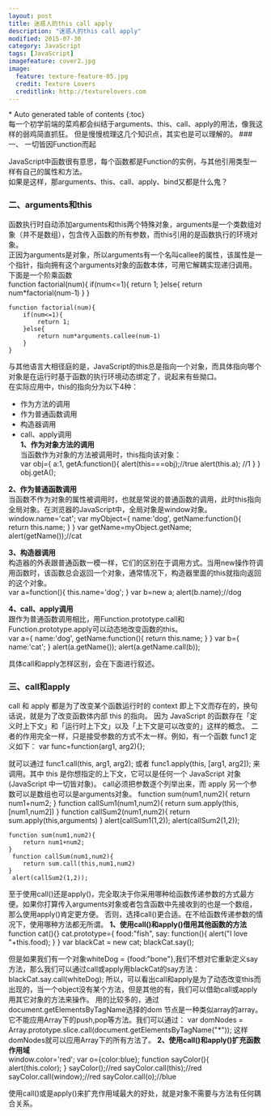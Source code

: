 ```yaml
---
layout: post
title: 迷惑人的this call apply
description: "迷惑人的this call apply"
modified: 2015-07-30
category: JavaScript
tags: [JavaScript]
imagefeature: cover2.jpg
image:
  feature: texture-feature-05.jpg
  credit: Texture Lovers
  creditlink: http://texturelovers.com
---
```


<style type="text/css">
    .trans {
        font-size:12px;
        color:#999;
    }
</style>
<section id="table-of-contents" class="toc">
<div id="drawer" markdown="1">
*  Auto generated table of contents
{:toc}
</div>
</section><!-- /#table-of-contents -->
每一个初学前端的菜鸡都会纠结于arguments、this、call、apply的用法，像我这样的弱鸡简直抓狂。
但是慢慢梳理这几个知识点，其实也是可以理解的。
### 一、 一切皆因Function而起

JavaScript中函数很有意思，每个函数都是Function的实例，与其他引用类型一样有自己的属性和方法。        
如果是这样，那arguments、this、call、apply、bind又都是什么鬼？       
### 二、arguments和this      

函数执行时自动添加arguments和this两个特殊对象，arguments是一个类数组对象（并不是数组），包含传入函数的所有参数，而this引用的是函数执行的环境对象。        
正因为arguments是对象，所以arguments有一个名叫callee的属性，该属性是一个指针，指向拥有这个arguments对象的函数本体，可用它解耦实现递归调用。          
下面是一个阶乘函数       
    function factorial(num){
        if(num<=1){
            return 1;
        }else{
            return num*factorial(num-1)
        }
    }           
    
    function factorial(num){
        if(num<=1){
            return 1;
        }else{
            return num*arguments.callee(num-1)
        }
    }         

与其他语言大相径庭的是，JavaScript的this总是指向一个对象，而具体指向哪个对象是在运行时基于函数的执行环境动态绑定了，说起来有些拗口。       
在实际应用中，this的指向分为以下4种：      
* 作为方法的调用     
* 作为普通函数调用     
* 构造器调用      
* call、apply调用     
**1、作为对象方法的调用**            
当函数作为对象的方法被调用时，this指向该对象：          
    var obj={
        a:1,
        getA:function(){
            alert(this===obj);//true
            alert(this.a);    //1
        }
    }
    obj.getA();
    
**2、作为普通函数调用**           
当函数不作为对象的属性被调用时，也就是常说的普通函数的调用，此时this指向全局对象。在浏览器的JavaScript中，全局对象是window对象。     
    window.name='cat';
    var myObject={
        name:'dog',
        getName:function(){
            return this.name;
        }
    }
    var getName=myObject.getName;
    alert(getName());//cat
 
**3、构造器调用**         
构造器的外表跟普通函数一模一样，它们的区别在于调用方式。当用new操作符调用函数时，该函数总会返回一个对象，通常情况下，构造器里面的this就指向返回的这个对象。         
    var a=function(){
        this.name='dog';
    }
    var b=new a;
    alert(b.name);//dog
    
**4、call、apply调用**       
跟作为普通函数调用相比，用Function.prototype.call和Function.prototype.apply可以动态地改变函数的this。    
    var a={
        name:'dog',
        getName:function(){
            return this.name;
        }
    }
    var b={
        name:'cat';
    }
    alert(a.getName());
    alert(a.getName.call(b));
    
具体call和apply怎样区别，会在下面进行叙述。
### 三、call和apply     

call 和 apply 都是为了改变某个函数运行时的 context 即上下文而存在的，换句话说，就是为了改变函数体内部 this 的指向。
因为 JavaScript 的函数存在「定义时上下文」和「运行时上下文」以及「上下文是可以改变的」这样的概念。
二者的作用完全一样，只是接受参数的方式不太一样。例如，有一个函数 func1 定义如下：
    var func=function(arg1, arg2){};
    
就可以通过 func1.call(this, arg1, arg2); 或者 func1.apply(this, [arg1, arg2]); 来调用。其中 this 是你想指定的上下文，它可以是任何一个 JavaScript 对象(JavaScript 中一切皆对象)。
call必须把参数逐个列举出来，而 apply 另一个参数可以是数组也可以是arguments对象。
    function sum(num1,num2){
        return num1+num2;
    }
    function callSum1(num1,num2){
        return sum.apply(this,[num1,num2])
    }
    function callSum2(num1,num2){
        return sum.apply(this,arguments)
    }
    alert(callSum1(1,2));
    alert(callSum2(1,2));
            
    function sum(num1,num2){
        return num1+num2;
    }
     function callSum(num1,num2){
        return sum.call(this,num1,num2)
    }
     alert(callSum2(1,2));
     
至于使用call()还是apply()，完全取决于你采用哪种给函数传递参数的方式最方便。如果你打算传入arguments对象或者包含函数中先接收到的也是一个数组，那么使用apply()肯定更方便。
否则，选择call()更合适。在不给函数传递参数的情况下，使用哪种方法都无所谓。
**1、使用call()和apply()借用其他函数的方法**           
    function cat(){}
    cat.prototype={
        food:"fish",
        say: function(){
            alert("I love "+this.food);
        }
    }
    var blackCat = new cat;
    blackCat.say();
    
但是如果我们有一个对象whiteDog = {food:"bone"},我们不想对它重新定义say方法，那么我们可以通过call或apply用blackCat的say方法：blackCat.say.call(whiteDog);
所以，可以看出call和apply是为了动态改变this而出现的，当一个object没有某个方法，但是其他的有，我们可以借助call或apply用其它对象的方法来操作。
用的比较多的，通过document.getElementsByTagName选择的dom 节点是一种类似array的array。它不能应用Array下的push,pop等方法。我们可以通过：
var domNodes = Array.prototype.slice.call(document.getElementsByTagName("*"));
这样domNodes就可以应用Array下的所有方法了。
**2、使用call()和apply()扩充函数作用域**   
    window.color='red';
    var o={color:blue};
    function sayColor(){
        alert(this.color);
    }
    sayColor();//red
    sayColor.call(this);//red
    sayColor.call(window);//red
    sayColor.call(o);//blue
    
使用call()或是apply()来扩充作用域最大的好处，就是对象不需要与方法有任何耦合关系。
    
    